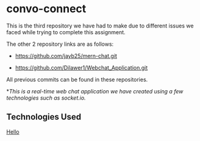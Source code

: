 # convo-connect

This is the third repository we have had to make due to different issues we faced while trying to complete this assignment.

The other 2 repository links are as follows:

  - https://github.com/jayb25/mern-chat.git
 
  - https://github.com/Dilawer1/Webchat_Application.git

All previous commits can be found in these repositories.

**This is a *real-time web chat application we have created using a few technologies such as socket.io.**

## Technologies Used
<u>Hello</u>
